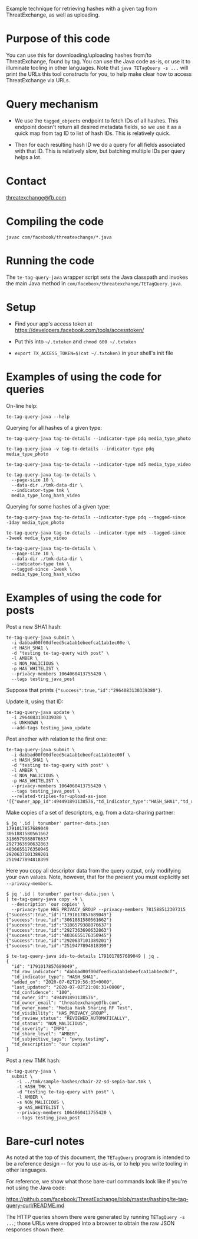 Example technique for retrieving hashes with a given tag from ThreatExchange, as well as uploading.

# Purpose of this code

You can use this for downloading/uploading hashes from/to ThreatExchange, found by tag. You can use the Java code as-is, or use it to illuminate tooling in other languages. Note that `java TETagQuery -s ...` will print the URLs this tool constructs for you, to help make clear how to access ThreatExchange via URLs.

# Query mechanism

* We use the `tagged_objects` endpoint to fetch IDs of all hashes. This
endpoint doesn't return all desired metadata fields, so we use it as a quick
map from tag ID to list of hash IDs. This is relatively quick.

* Then for each resulting hash ID we do a query for all fields associated with
that ID. This is relatively slow, but batching multiple IDs per query helps a
lot.

# Contact

threatexchange@fb.com

# Compiling the code

```
javac com/facebook/threatexchange/*.java
```

# Running the code

The `te-tag-query-java` wrapper script sets the Java classpath and invokes the main Java method in `com/facebook/threatexchange/TETagQuery.java`.

# Setup

* Find your app's access token at https://developers.facebook.com/tools/accesstoken/

* Put this into `~/.txtoken` and `chmod 600 ~/.txtoken`

* `export TX_ACCESS_TOKEN=$(cat ~/.txtoken)` in your shell's init file

# Examples of using the code for queries

On-line help:
```
te-tag-query-java --help
```

Querying for all hashes of a given type:
```
te-tag-query-java tag-to-details --indicator-type pdq media_type_photo

te-tag-query-java -v tag-to-details --indicator-type pdq media_type_photo

te-tag-query-java tag-to-details --indicator-type md5 media_type_video

te-tag-query-java tag-to-details \
  --page-size 10 \
  --data-dir ./tmk-data-dir \
  --indicator-type tmk \
  media_type_long_hash_video
```

Querying for some hashes of a given type:
```
te-tag-query-java tag-to-details --indicator-type pdq --tagged-since -1day media_type_photo

te-tag-query-java tag-to-details --indicator-type md5 --tagged-since -1week media_type_video

te-tag-query-java tag-to-details \
  --page-size 10 \
  --data-dir ./tmk-data-dir \
  --indicator-type tmk \
  --tagged-since -1week \
  media_type_long_hash_video
```

# Examples of using the code for posts

Post a new SHA1 hash:

```
te-tag-query-java submit \
  -i dabbad00f00dfeed5ca1ab1ebeefca11ab1ec00e \
  -t HASH_SHA1 \
  -d "testing te-tag-query with post" \
  -l AMBER \
  -s NON_MALICIOUS \
  -p HAS_WHITELIST \
  --privacy-members 1064060413755420 \
  --tags testing_java_post
```

Suppose that prints `{"success":true,"id":"2964083130339380"}`.

Update it, using that ID:

```
te-tag-query-java update \
  -i 2964083130339380 \
  -s UNKNOWN \
  --add-tags testing_java_update
```

Post another with relation to the first one:

```
te-tag-query-java submit \
  -i dabbad00f00dfeed5ca1ab1ebeefca11ab1ec00f \
  -t HASH_SHA1 \
  -d "testing te-tag-query with post" \
  -l AMBER \
  -s NON_MALICIOUS \
  -p HAS_WHITELIST \
  --privacy-members 1064060413755420 \
  --tags testing_java_post \
  --related-triples-for-upload-as-json '[{"owner_app_id":494491891138576,"td_indicator_type":"HASH_SHA1","td_raw_indicator":"dabbad00f00dfeed5ca1ab1ebeefca11ab1ec00e"}]'
```

Make copies of a set of descriptors, e.g. from a data-sharing partner:

```
$ jq '.id | tonumber' partner-data.json
1791017857689049
3061881580561662
3186579388076637
2927363690632863
4036655176350945
2920637101389201
2519477894818399
```

Here you copy all descriptor data from the query output, only modifying your own values.
Note, however, that for the present you must explicitly set `--privacy-members`.

```
$ jq '.id | tonumber' partner-data.json \
| te-tag-query-java copy -N \
  --description 'our copies' \
  --privacy-type HAS_PRIVACY_GROUP --privacy-members 781588512307315
{"success":true,"id":"1791017857689049"}
{"success":true,"id":"3061881580561662"}
{"success":true,"id":"3186579388076637"}
{"success":true,"id":"2927363690632863"}
{"success":true,"id":"4036655176350945"}
{"success":true,"id":"2920637101389201"}
{"success":true,"id":"2519477894818399"}
```

```
$ te-tag-query-java ids-to-details 1791017857689049 | jq .
{
  "id": "1791017857689049",
  "td_raw_indicator": "dabbad00f00dfeed5ca1ab1ebeefca11ab1ec0cf",
  "td_indicator_type": "HASH_SHA1",
  "added_on": "2020-07-02T19:56:05+0000",
  "last_updated": "2020-07-02T21:08:31+0000",
  "td_confidence": "100",
  "td_owner_id": "494491891138576",
  "td_owner_email": "threatexchange@fb.com",
  "td_owner_name": "Media Hash Sharing RF Test",
  "td_visibility": "HAS_PRIVACY_GROUP",
  "td_review_status": "REVIEWED_AUTOMATICALLY",
  "td_status": "NON_MALICIOUS",
  "td_severity": "INFO",
  "td_share_level": "AMBER",
  "td_subjective_tags": "pwny,testing",
  "td_description": "our copies"
}
```

Post a new TMK hash:

```
te-tag-query-java \
  submit \
    -i ../tmk/sample-hashes/chair-22-sd-sepia-bar.tmk \
    -t HASH_TMK \
    -d "testing te-tag-query with post" \
    -l AMBER \
    -s NON_MALICIOUS \
    -p HAS_WHITELIST \
    --privacy-members 1064060413755420 \
    --tags testing_java_post
```

# Bare-curl notes

As noted at the top of this document, the `TETagQuery` program is intended to be a reference design -- for you to use as-is, or to help you write tooling in other languages.

For reference, we show what those bare-curl commands look like if you're not using the Java code:

https://github.com/facebook/ThreatExchange/blob/master/hashing/te-tag-query-curl/README.md

The HTTP queries shown there were generated by running `TETagQuery -s ...`; those URLs were dropped into a browser to obtain the raw JSON responses shown there.
